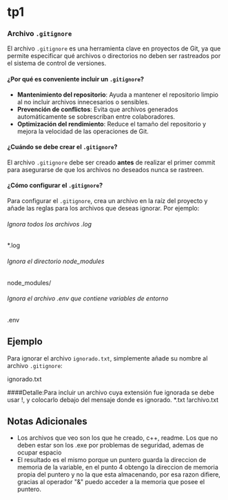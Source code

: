 ﻿# tp1
### Archivo `.gitignore`

El archivo `.gitignore` es una herramienta clave en proyectos de Git, ya que permite especificar qué archivos o directorios no deben ser rastreados por el sistema de control de versiones.

#### ¿Por qué es conveniente incluir un `.gitignore`?

- **Mantenimiento del repositorio**: Ayuda a mantener el repositorio limpio al no incluir archivos innecesarios o sensibles.
- **Prevención de conflictos**: Evita que archivos generados automáticamente se sobrescriban entre colaboradores.
- **Optimización del rendimiento**: Reduce el tamaño del repositorio y mejora la velocidad de las operaciones de Git.

#### ¿Cuándo se debe crear el `.gitignore`?

El archivo `.gitignore` debe ser creado **antes** de realizar el primer commit para asegurarse de que los archivos no deseados nunca se rastreen.

#### ¿Cómo configurar el `.gitignore`?

Para configurar el `.gitignore`, crea un archivo en la raíz del proyecto y añade las reglas para los archivos que deseas ignorar. Por ejemplo:

###### Ignora todos los archivos .log
*.log

###### Ignora el directorio node_modules
node_modules/

###### Ignora el archivo .env que contiene variables de entorno
.env


## Ejemplo
Para ignorar el archivo `ignorado.txt`, simplemente añade su nombre al archivo `.gitignore`:

ignorado.txt

####Detalle:Para incluir un archivo cuya extensión fue ignorada se debe usar !, y colocarlo debajo del mensaje donde es ignorado.
*.txt
!archivo.txt

## Notas Adicionales
- Los archivos que veo son los que he creado, c++, readme. Los que no deben estar son los .exe por problemas de seguridad, ademas de ocupar espacio
- El resultado es el mismo porque un puntero guarda la direccion de memoria de la variable, en el punto 4 obtengo la direccion de memoria propia del puntero y no la que esta almacenando, por esa razon difiere, gracias al operador "&" puedo acceder a la memoria que posee el puntero.
